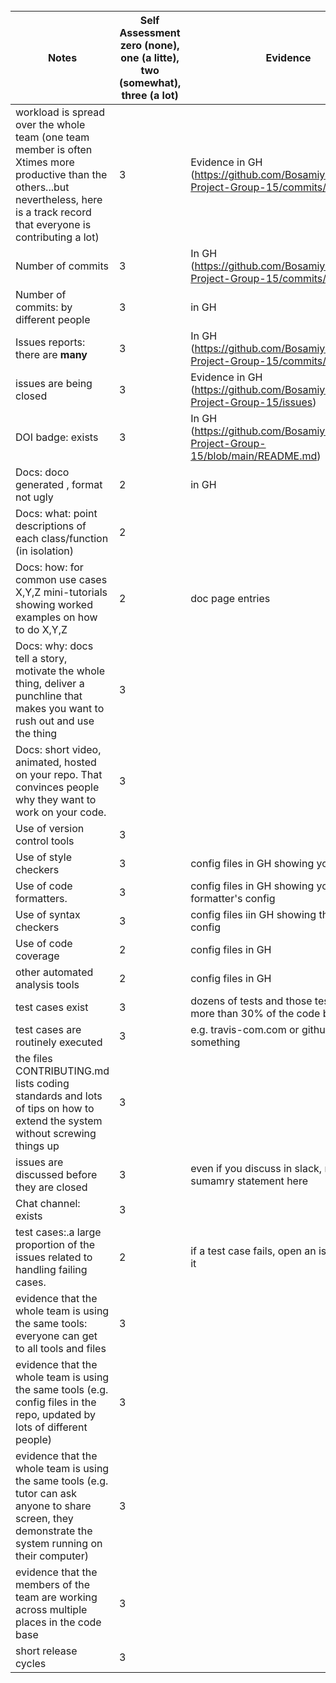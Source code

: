 <br clear=all>

| Notes|Self Assessment  zero (none), one (a litte), two (somewhat), three (a lot)| Evidence|
|-----|--------|---------|
|workload is spread over the whole team (one team member is often Xtimes more productive than the others...but nevertheless, here is a track record that everyone is contributing a lot)|3|Evidence in GH  (https://github.com/BosamiyaSimran/SE-Project-Group-15/commits/main)|
| Number of commits|3|In GH (https://github.com/BosamiyaSimran/SE-Project-Group-15/commits/main)|
| Number of commits: by different people|3|in GH|
| Issues reports: there are **many**| 3|In GH (https://github.com/BosamiyaSimran/SE-Project-Group-15/commits/main) |
|  issues are being  closed|3 |Evidence in GH (https://github.com/BosamiyaSimran/SE-Project-Group-15/issues)|
| DOI badge: exists |3 |In GH (https://github.com/BosamiyaSimran/SE-Project-Group-15/blob/main/README.md)|
|Docs: doco generated , format not ugly |2|in GH|
|Docs: what: point descriptions of each class/function (in isolation) |2| |
|Docs: how: for common use cases X,Y,Z mini-tutorials showing worked examples on how to do X,Y,Z|2|doc page entries|
|Docs: why: docs tell a story, motivate the whole thing, deliver a punchline that makes you want to rush out and use the thing| 3| |
|Docs: short video, animated, hosted on your repo. That convinces people why they want to work on your code.|3 | |
| Use of version control tools| 3| |
|Use of  style checkers |3 |config files in GH showing your config| 
| Use of code  formatters. | 3|config files in GH showing your this formatter's  config|
| Use of syntax checkers| 3 |config files iin  GH showing this checker's config|
| Use of code coverage | 2|config files in GH|
| other automated analysis tools| 2|config files in GH|
| test cases exist|3|dozens of tests and those test cases are more than 30% of the  code base|
| test cases are routinely executed|3 |e.g. travis-com.com or github actions or something|
 | the files CONTRIBUTING.md lists coding standards and lots of tips on how to extend the system without screwing things up| 3| |
| issues are discussed before they are closed| 3| even if you discuss in slack, need a sumamry statement here|
| Chat channel: exists| 3| |
| test cases:.a large proportion of the issues related to handling failing cases.|2 |if a test case fails, open an issue and fix it|
| evidence that the whole team is using the same tools: everyone can get to all tools and files| 3| |
| evidence that the whole team is using the same tools (e.g. config files in the repo, updated by lots of different people)| 3| |
| evidence that the whole team is using the same tools (e.g. tutor can ask anyone to share screen, they demonstrate the system running on their computer)| 3| |
| evidence that the members of the team are working across multiple places in the code base| 3| |
|short release cycles |  3||
